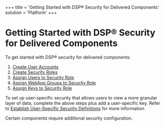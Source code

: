 +++
title = 'Getting Started with DSP® Security for Delivered Components'
solution = 'Platform'
+++

# Getting Started with DSP® Security for Delivered Components

To get started with DSP® security for delivered components:

1.  [Create User
    Accounts](Create_User_Accounts_in_System_Administration.htm)
2.  [Create Security Roles](Create_Security_Roles.htm)
3.  [Assign Users to Security Role](Assign_Users_to_Security_Roles.htm)
4.  [Assign WebApp Groups to Security
    Role](Assign_WebApp_Groups_to_Security_Role.htm)
5.  [Assign Keys to Security Role](Assign_Keys_to_Security_Role.htm)

To set up user-specific security that allows users to view a more
granular layer of data, complete the above steps plus add a
user-specific key. Refer to [Establish User-Specific Security
Definitions](Establish_UserSpecific_Security_Definitions.htm) for more
information.

Certain components require additional security configuration.
